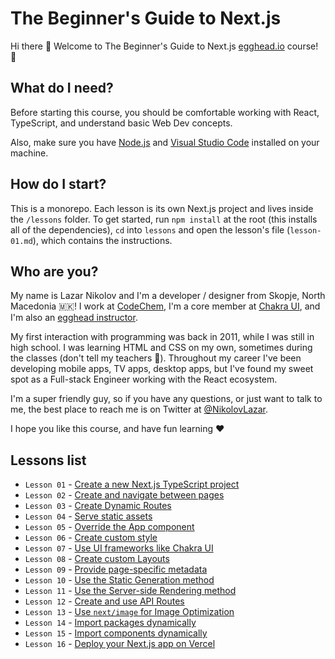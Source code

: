 # The Beginner's Guide to Next.js

Hi there 👋 Welcome to The Beginner's Guide to Next.js [egghead.io](https://egghead.io) course! 🚀

## What do I need?

Before starting this course, you should be comfortable working with React, TypeScript, and understand basic Web Dev concepts.

Also, make sure you have [Node.js](https://nodejs.org/) and [Visual Studio Code](https://code.visualstudio.com/) installed on your machine.

## How do I start?

This is a monorepo. Each lesson is its own Next.js project and lives inside the `/lessons` folder. To get started, run `npm install` at the root (this installs all of the dependencies), `cd` into `lessons` and open the lesson's file (`lesson-01.md`), which contains the instructions.

## Who are you?

My name is Lazar Nikolov and I'm a developer / designer from Skopje, North Macedonia 🇲🇰! I work at [CodeChem](https://codechem.com), I'm a core member at [Chakra UI](https://chakra-ui.com), and I'm also an [egghead instructor](https://egghead.io/q/resources-by-lazar-nikolov).

My first interaction with programming was back in 2011, while I was still in high school. I was learning HTML and CSS on my own, sometimes during the classes (don't tell my teachers 🤫). Throughout my career I've been developing mobile apps, TV apps, desktop apps, but I've found my sweet spot as a Full-stack Engineer working with the React ecosystem.

I'm a super friendly guy, so if you have any questions, or just want to talk to me, the best place to reach me is on Twitter at [@NikolovLazar](https://twitter.com/NikolovLazar).

I hope you like this course, and have fun learning ❤️

## Lessons list

- `Lesson 01` - [Create a new Next.js TypeScript project](lessons/lesson-01.md)
- `Lesson 02` - [Create and navigate between pages](lessons/lesson-02/README.md)
- `Lesson 03` - [Create Dynamic Routes](lessons/lesson-03/README.md)
- `Lesson 04` - [Serve static assets](lessons/lesson-04/README.md)
- `Lesson 05` - [Override the App component](lessons/lesson-05/README.md)
- `Lesson 06` - [Create custom style](lessons/lesson-06/README.md)
- `Lesson 07` - [Use UI frameworks like Chakra UI](lessons/lesson-07/README.md)
- `Lesson 08` - [Create custom Layouts](lessons/lesson-08/README.md)
- `Lesson 09` - [Provide page-specific metadata](lessons/lesson-09/README.md)
- `Lesson 10` - [Use the Static Generation method](lessons/lesson-10/README.md)
- `Lesson 11` - [Use the Server-side Rendering method](lessons/lesson-11/README.md)
- `Lesson 12` - [Create and use API Routes](lessons/lesson-12/README.md)
- `Lesson 13` - [Use `next/image` for Image Optimization](lessons/lesson-13/README.md)
- `Lesson 14` - [Import packages dynamically](lessons/lesson-14/README.md)
- `Lesson 15` - [Import components dynamically](lessons/lesson-15/README.md)
- `Lesson 16` - [Deploy your Next.js app on Vercel](lessons/lesson-16/README.md)
